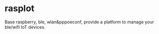 # raspIot
Base raspberry, ble, wlan&amp;pppoeconf, provide a platform to manage your ble/wifi IoT devices.
